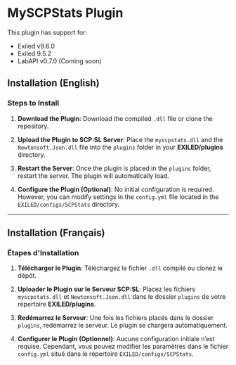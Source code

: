 
# MySCPStats Plugin

This plugin has support for:
- Exiled v9.6.0
- Exiled 9.5.2
- LabAPI v0.7.0 (Coming soon)

## Installation (English)

### Steps to Install

1. **Download the Plugin**:
   Download the compiled `.dll` file or clone the repository.

2. **Upload the Plugin to SCP\:SL Server**:
   Place the `myscpstats.dll` and the `Newtonsoft.Json.dll` file into the `plugins` folder in your **EXILED/plugins** directory.

3. **Restart the Server**:
   Once the plugin is placed in the `plugins` folder, restart the server. The plugin will automatically load.

4. **Configure the Plugin (Optional)**:
   No initial configuration is required. However, you can modify settings in the `config.yml` file located in the `EXILED/configs/SCPStats` directory.

---

## Installation (Français)

### Étapes d'Installation

1. **Télécharger le Plugin**:
   Téléchargez le fichier `.dll` compilé ou clonez le dépôt.

2. **Uploader le Plugin sur le Serveur SCP\:SL**:
   Placez les fichiers `myscpstats.dll` et `Newtonsoft.Json.dll` dans le dossier `plugins` de votre répertoire **EXILED/plugins**.

3. **Redémarrez le Serveur**:
   Une fois les fichiers placés dans le dossier `plugins`, redémarrez le serveur. Le plugin se chargera automatiquement.

4. **Configurer le Plugin (Optionnel)**:
   Aucune configuration initiale n’est requise. Cependant, vous pouvez modifier les paramètres dans le fichier `config.yml` situé dans le répertoire `EXILED/configs/SCPStats`.


